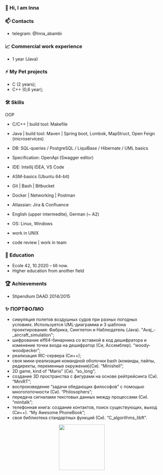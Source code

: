 ### 👋 Hi, I am Inna

### 📫 Contacts
* telegram: @Inna_abambi

### 📈 Commercial work experience
* 1 year (Java)

### ⚡ My Pet projects
* C (2 years);
* C++ (0,6 year);

### 🛠 Skills

OOP
* С/С++ | build tool: Makefile
* Java | build tool: Maven | Spring boot, Lombok, MapStruct, Open Feign (microservices)
* DB: SQL-queries / PostgreSQL / LiquiBase / Hibernate /  UML basics
* Specification: OpenApi (Swagger editor) 
* IDE: Intellij IDEA, VS Code

* ASM-basics (Ubuntu 64-bit)
* Git | Bash | Bitbucket
* Docker | Networking | Postman
* Atlassian: Jira & Confluence

* English (upper intermedite), German (~ A2) 
* OS: Linux, Windows
* work in UNIX
* code review | work in team

### 🌱 Education
* Ecole 42, 10.2020 – till now.
* Higher education from another field

### :trophy: Achievements
* Stipendium DAAD 2014/2015

### ✨ ПОРТФОЛИО
* симуляция полетов воздушных судов при разных погодных условиях. Используется UML-диаграмма и 3 шаблона проектирования: Фабрика, Синглетон и Наблюдатель (Java). "Avaj_-_aircraft_simulation";
* шифрование elf64-бинарника со вставкой в код дешифратора и изменение точки входа на дешифратор (Си, Ассемблер). “woody-woodpecker”;
* реализация IRC-сервера (Си++);
* своя мини-реализация командной оболочки bash (команды, пайпы, редиректы, переменные окружения)(Си). “Minishell”;
* 2D game, kind of “Mario” (Си). “so_long”;
* создание 3D пространства с фигурами на основе рейтрейсинга (Си). “MiniRT”;
* воспроизведение “задачи обедающих философов” с помощью многопоточности (Си). “Philosophers”;
* передача сигналами текстовых данных между процессами (Си). “minitalk”;
* телефонная книга: создание контактов, поиск существующих, выход (Си++). “My Awesome PhoneBook”;
* своя библиотека стандартных функций (Си). “C_algorithms_libft”.

<div align='center'>
<img height=150 src="https://github-readme-stats.vercel.app/api/top-langs/?username=abambi-abambi&layout=compact"/>
<!--  <a href="https://github.com/abambi-abambi/github-readme-stats">
       <img height=150 src="https://github-readme-stats.vercel.app/api/top-langs/?username=abambi-abambi&layout=compact"/></a> -->
</div>

<!--
**abambi-abambi/abambi-abambi** is a ✨ _special_ ✨ repository because its `README.md` (this file) appears on your GitHub profile. -->
